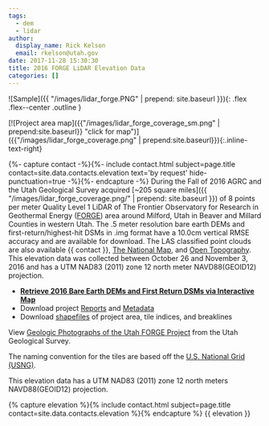 ```yaml
---
tags:
  - dem
  - lidar
author:
  display_name: Rick Kelson
  email: rkelson@utah.gov
date: 2017-11-28 15:30:30
title: 2016 FORGE LiDAR Elevation Data
categories: []
---
```


![Sample]({{ "/images/lidar_forge.PNG" | prepend: site.baseurl }}){: .flex .flex--center .outline }

[![Project area map]({{"/images/lidar_forge_coverage_sm.png" | prepend:site.baseurl}} "click for map")]({{"/images/lidar_forge_coverage.png" | prepend:site.baseurl}}){:.inline-text-right}

{%- capture contact -%}{%- include contact.html subject=page.title contact=site.data.contacts.elevation text='by request' hide-punctuation=true -%}{%- endcapture -%}
During the Fall of 2016 AGRC and the Utah Geological Survey acquired [~205 square miles]({{ "/images/lidar_forge_coverage.png/" | prepend: site.baseurl }}) of 8 points per meter Quality Level 1 LiDAR of The Frontier Observatory for Research in Geothermal Energy ([FORGE](https://energy.gov/eere/forge/forge-home "more information")) area around Milford, Utah in Beaver and Millard Counties in western Utah. The .5 meter resolution bare earth DEMs and first-return/highest-hit DSMs in .img format have a 10.0cm vertical RMSE accuracy and are available for download. The LAS classified point clouds are also available {{ contact }}, [The National Map](https://viewer.nationalmap.gov/basic/), and [Open Topography](http://opentopo.sdsc.edu/lidarDataset?opentopoID=OTLAS.092018.6341.1). This elevation data was collected between October 26 and November 3, 2016 and has a UTM NAD83 (2011) zone 12 north meter NAVD88(GEOID12) projection.

<ul class="dotless">
  <li>
    <strong>
      <i class="fas fa-download"></i> <a href="https://raster.utah.gov/?cat=.5%20Meter%20%7B2016%20LiDAR%7D" target="_blank" rel="noopener">Retrieve 2016 Bare Earth DEMs and First Return DSMs via Interactive Map</a>
    </strong>
  </li>
  <li>
    <i class="fas fa-download"></i> Download project <a href="https://storage.googleapis.com/state-of-utah-sgid-downloads/lidar/forge-2016/FORGE_Reports.zip" target="_blank" rel="noopener">Reports</a> and
      <a href="https://storage.googleapis.com/state-of-utah-sgid-downloads/lidar/forge-2016/FORGE_Metadata.zip" target="_blank" rel="noopener">Metadata</a>
  </li>
  <li>
    <i class="fas fa-download"></i> Download <a href="https://storage.googleapis.com/state-of-utah-sgid-downloads/lidar/forge-2016/FORGE_shps.zip" target="_blank" rel="noopener">shapefiles</a> of project area, tile indices, and breaklines
  </li>
</ul>

View [Geologic Photographs of the Utah FORGE Project](https://geodata.geology.utah.gov/pages/search.php?search=!collection207) from the Utah Geological Survey.

The naming convention for the tiles are based off the [U.S. National Grid (USNG)](https://www.fgdc.gov/usng/how-to-read-usng/index_html).

This elevation data has a UTM NAD83 (2011) zone 12 north meters NAVD88(GEOID12) projection.

{% capture elevation %}{% include contact.html subject=page.title contact=site.data.contacts.elevation %}{% endcapture %}
{{ elevation }}
